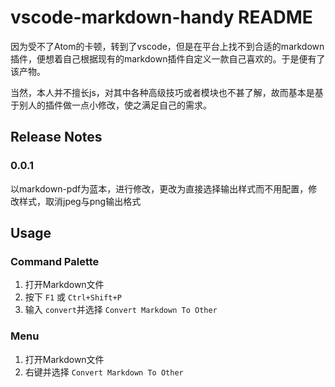 # vscode-markdown-handy README

因为受不了Atom的卡顿，转到了vscode，但是在平台上找不到合适的markdown插件，便想着自己根据现有的markdown插件自定义一款自己喜欢的。于是便有了该产物。

当然，本人并不擅长js，对其中各种高级技巧或者模块也不甚了解，故而基本是基于别人的插件做一点小修改，使之满足自己的需求。


## Release Notes

### 0.0.1 

以markdown-pdf为蓝本，进行修改，更改为直接选择输出样式而不用配置，修改样式，取消jpeg与png输出格式

## Usage

### Command Palette

1. 打开Markdown文件
1. 按下 `F1` 或 `Ctrl+Shift+P`
1. 输入 `convert`并选择 `Convert Markdown To Other`


### Menu

1. 打开Markdown文件
1. 右键并选择 `Convert Markdown To Other`
